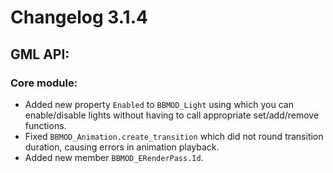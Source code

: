 # Changelog 3.1.4

## GML API:
### Core module:
* Added new property `Enabled` to `BBMOD_Light` using which you can enable/disable lights without having to call appropriate set/add/remove functions.
* Fixed `BBMOD_Animation.create_transition` which did not round transition duration, causing errors in animation playback.
* Added new member `BBMOD_ERenderPass.Id`.
